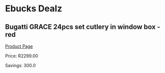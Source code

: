 
# Ebucks Dealz
## Bugatti GRACE 24pcs set cutlery in window box - red
[Product Page](https://www.ebucks.com/web/shop/productSelected.do?prodId=1161828548&catId=714962196)

Price: R2299.00

Savings: 300.0


	